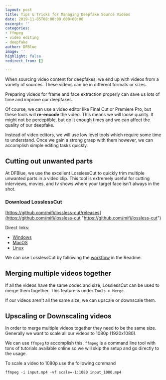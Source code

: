 ```yaml
---
layout: post
title: Tips & Tricks for Managing Deepfake Source Videos
date: 2019-11-05T08:00:00.000+00:00
excerpt: ''
categories:
- ffmpeg
- video editing
- deepfake
author: DFBlue
image: ''
highlight: false
redirect_from: []

---
```

When sourcing video content for deepfakes, we end up with videos from a variety of sources. These videos can be in different formats or sizes.

Preparing videos for frame and face extraction properly can save us lots of time and improve our deepfakes.

Of course, we can use a video editor like Final Cut or Premiere Pro, but these tools will **re-encode** the video. This means we will loose quality. It might not be perceptible, but do it enough times and we can affect the quality of our deepfake.

Instead of video editors, we will use low level tools which require some time to understand. Once we gain a strong grasp with them however, we can accomplish simple editing tasks quickly.

## Cutting out unwanted parts

At DFBlue, we use the excellent LosslessCut to quickly trim multiple unwanted parts in a video clip. This tool is extremely useful for cutting interviews, movies, and tv shows where your target face isn't always in the shot.

### Download LosslessCut

[https://github.com/mifi/lossless-cut/releases](https://github.com/mifi/lossless-cut "https://github.com/mifi/lossless-cut")

Direct links:

* [Windows](https://github.com/mifi/lossless-cut/releases/download/v2.6.0/LosslessCut-2.6.0.exe)
* [MacOS](https://github.com/mifi/lossless-cut/releases/download/v2.6.0/LosslessCut-2.6.0.dmg)
* [Linux](https://github.com/mifi/lossless-cut/releases/download/v2.6.0/lossless-cut-2.6.0.tar.bz2)

We can use LosslessCut by following the [workflow](https://github.com/mifi/lossless-cut#typical-workflow) in the Readme.

## Merging multiple videos together

If all the videos have the same codec and size, LosslessCut can be used to merge them together. This feature is under `Tools > Merge`.

If our videos aren't all the same size, we can upscale or downscale them.

## Upscaling or Downscaling videos

In order to merge multiple videos together they need to be the same size. Generally we want to scale all our videos to 1080p (1920x1080).

We can use `ffmpeg` to accomplish this. `ffmpeg` is a command line tool with tons of tutorials available online so we will skip the setup and go directly to the usage.

To scale a video to 1080p use the following command

    ffmpeg -i input.mp4 -vf scale=-1:1080 input_1080.mp4